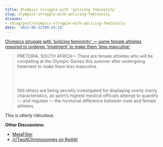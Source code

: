 ```yaml
---
title: Olympics struggle with 'policing femininity'
slug: olympics-struggle-with-policing-femininity
aliases:
- /blog/post/olympics-struggle-with-policing-femininity
date: '2012-06-12T09:44:18'
---
```


<p><a href="http://www.thestar.com/sports/london2012/article/1205025--olympics-struggle-with-policing-femininity">Olympics struggle with 'policing femininity' &mdash; some female athletes required to undergo 'treatment' to make them 'less masculine'</a></p>

<blockquote><p>PRETORIA, SOUTH AFRICA— There are female athletes who will be competing at the Olympic Games this summer after undergoing treatment to make them less masculine.</p>
<br /><br />
<p>Still others are being secretly investigated for displaying overly manly characteristics, as sport’s highest medical officials attempt to quantify — and regulate — the hormonal difference between male and female athletes.</p>
</blockquote>

<p>This is utterly ridiculous.</p>

<!--more-->

<p><strong>Other Discussions</strong>:
<ul>
<li><a href="http://www.metafilter.com/116836/Policing-Femininity">MetaFilter</a></li>
<li><a href="http://www.reddit.com/r/TwoXChromosomes/comments/uulof/olympics_struggle_with_policing_femininity/">/r/TwoXChromosomes on Reddit</a></li>
</ul>
</p>
